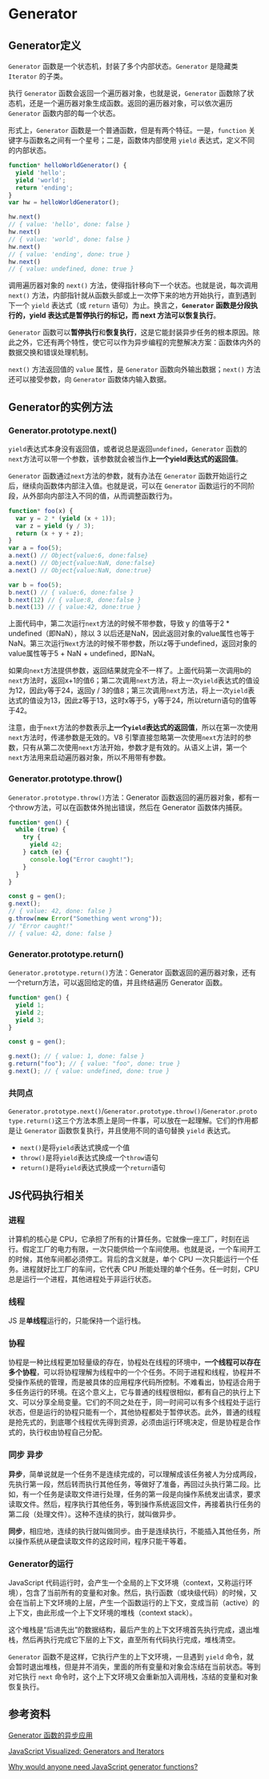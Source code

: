 # Generator

## Generator定义

`Generator` 函数是一个状态机，封装了多个内部状态。`Generator` 是隐藏类 `Iterator` 的子类。

执行 `Generator` 函数会返回一个遍历器对象，也就是说，`Generator` 函数除了状态机，还是一个遍历器对象生成函数。返回的遍历器对象，可以依次遍历 `Generator` 函数内部的每一个状态。

形式上，`Generator` 函数是一个普通函数，但是有两个特征。一是，`function` 关键字与函数名之间有一个星号；二是，函数体内部使用 `yield` 表达式，定义不同的内部状态。

```js
function* helloWorldGenerator() {
  yield 'hello';
  yield 'world';
  return 'ending';
}
var hw = helloWorldGenerator();

hw.next()
// { value: 'hello', done: false }
hw.next()
// { value: 'world', done: false }
hw.next()
// { value: 'ending', done: true }
hw.next()
// { value: undefined, done: true }
```

调用遍历器对象的 `next()` 方法，使得指针移向下一个状态。也就是说，每次调用 `next()` 方法，内部指针就从函数头部或上一次停下来的地方开始执行，直到遇到下一个 `yield` 表达式（或 `return` 语句）为止。换言之，**`Generator` 函数是分段执行的，yield 表达式是暂停执行的标记，而 next 方法可以恢复执行**。

`Generator` 函数可以**暂停执行**和**恢复执行**，这是它能封装异步任务的根本原因。除此之外，它还有两个特性，使它可以作为异步编程的完整解决方案：函数体内外的数据交换和错误处理机制。

`next()` 方法返回值的 `value` 属性，是 `Generator` 函数向外输出数据；`next()` 方法还可以接受参数，向 `Generator` 函数体内输入数据。

## Generator的实例方法

### Generator.prototype.next()

`yield`表达式本身没有返回值，或者说总是返回`undefined`，`Generator` 函数的`next`方法可以带一个参数，该参数就会被当作**上一个yield表达式的返回值**。

`Generator` 函数通过`next`方法的参数，就有办法在 `Generator` 函数开始运行之后，继续向函数体内部注入值。也就是说，可以在 `Generator` 函数运行的不同阶段，从外部向内部注入不同的值，从而调整函数行为。

```js
function* foo(x) {
  var y = 2 * (yield (x + 1));
  var z = yield (y / 3);
  return (x + y + z);
}
var a = foo(5);
a.next() // Object{value:6, done:false}
a.next() // Object{value:NaN, done:false}
a.next() // Object{value:NaN, done:true}

var b = foo(5);
b.next() // { value:6, done:false }
b.next(12) // { value:8, done:false }
b.next(13) // { value:42, done:true }
```

上面代码中，第二次运行`next`方法的时候不带参数，导致 y 的值等于2 * undefined（即NaN），除以 3 以后还是NaN，因此返回对象的value属性也等于NaN。第三次运行`Next`方法的时候不带参数，所以z等于undefined，返回对象的value属性等于5 + NaN + undefined，即NaN。

如果向`next`方法提供参数，返回结果就完全不一样了。上面代码第一次调用b的`next`方法时，返回x+1的值6；第二次调用`next`方法，将上一次`yield`表达式的值设为12，因此y等于24，返回y / 3的值8；第三次调用`next`方法，将上一次`yield`表达式的值设为13，因此z等于13，这时x等于5，y等于24，所以return语句的值等于42。

注意，由于`next`方法的参数表示**上一个`yield`表达式的返回值**，所以在第一次使用`next`方法时，传递参数是无效的。V8 引擎直接忽略第一次使用`next`方法时的参数，只有从第二次使用`next`方法开始，参数才是有效的。从语义上讲，第一个`next`方法用来启动遍历器对象，所以不用带有参数。

### Generator.prototype.throw()

`Generator.prototype.throw()`方法：Generator 函数返回的遍历器对象，都有一个throw方法，可以在函数体外抛出错误，然后在 Generator 函数体内捕获。

```js
function* gen() {
  while (true) {
    try {
      yield 42;
    } catch (e) {
      console.log("Error caught!");
    }
  }
}

const g = gen();
g.next();
// { value: 42, done: false }
g.throw(new Error("Something went wrong"));
// "Error caught!"
// { value: 42, done: false }
```

### Generator.prototype.return()

`Generator.prototype.return()`方法：Generator 函数返回的遍历器对象，还有一个return方法，可以返回给定的值，并且终结遍历 Generator 函数。

```js
function* gen() {
  yield 1;
  yield 2;
  yield 3;
}

const g = gen();

g.next(); // { value: 1, done: false }
g.return("foo"); // { value: "foo", done: true }
g.next(); // { value: undefined, done: true }
```

### 共同点

`Generator.prototype.next()`/`Generator.prototype.throw()`/`Generator.prototype.return()`这三个方法本质上是同一件事，可以放在一起理解。它们的作用都是让 `Generator` 函数恢复执行，并且使用不同的语句替换 `yield` 表达式。

- `next()`是将`yield`表达式换成一个值
- `throw()`是将`yield`表达式换成一个`throw`语句
- `return()`是将`yield`表达式换成一个`return`语句

## JS代码执行相关

### 进程

计算机的核心是 CPU，它承担了所有的计算任务。它就像一座工厂，时刻在运行。假定工厂的电力有限，一次只能供给一个车间使用。也就是说，一个车间开工的时候，其他车间都必须停工。背后的含义就是，单个 CPU 一次只能运行一个任务。进程就好比工厂的车间，它代表 CPU 所能处理的单个任务。任一时刻，CPU 总是运行一个进程，其他进程处于非运行状态。

### 线程

JS 是**单线程**运行的，只能保持一个运行栈。

### 协程

协程是一种比线程更加轻量级的存在，协程处在线程的环境中，**一个线程可以存在多个协程**，可以将协程理解为线程中的一个个任务。不同于进程和线程，协程并不受操作系统的管理，而是被具体的应用程序代码所控制。不难看出，协程适合用于多任务运行的环境。在这个意义上，它与普通的线程很相似，都有自己的执行上下文、可以分享全局变量。它们的不同之处在于，同一时间可以有多个线程处于运行状态，但是运行的协程只能有一个，其他协程都处于暂停状态。此外，普通的线程是抢先式的，到底哪个线程优先得到资源，必须由运行环境决定，但是协程是合作式的，执行权由协程自己分配。

### 同步 异步

**异步**，简单说就是一个任务不是连续完成的，可以理解成该任务被人为分成两段，先执行第一段，然后转而执行其他任务，等做好了准备，再回过头执行第二段。比如，有一个任务是读取文件进行处理，任务的第一段是向操作系统发出请求，要求读取文件。然后，程序执行其他任务，等到操作系统返回文件，再接着执行任务的第二段（处理文件）。这种不连续的执行，就叫做异步。

**同步**，相应地，连续的执行就叫做同步。由于是连续执行，不能插入其他任务，所以操作系统从硬盘读取文件的这段时间，程序只能干等着。

### Generator的运行

JavaScript 代码运行时，会产生一个全局的上下文环境（context，又称运行环境），包含了当前所有的变量和对象。然后，执行函数（或块级代码）的时候，又会在当前上下文环境的上层，产生一个函数运行的上下文，变成当前（active）的上下文，由此形成一个上下文环境的堆栈（context stack）。

这个堆栈是“后进先出”的数据结构，最后产生的上下文环境首先执行完成，退出堆栈，然后再执行完成它下层的上下文，直至所有代码执行完成，堆栈清空。

`Generator` 函数不是这样，它执行产生的上下文环境，一旦遇到 `yield` 命令，就会暂时退出堆栈，但是并不消失，里面的所有变量和对象会冻结在当前状态。等到对它执行 `next` 命令时，这个上下文环境又会重新加入调用栈，冻结的变量和对象恢复执行。

## 参考资料

[Generator 函数的异步应用](https://es6.ruanyifeng.com/?search=map%28parseInt%29&x=0&y=0#docs/generator-async#%E5%9F%BA%E6%9C%AC%E6%A6%82%E5%BF%B5)

[JavaScript Visualized: Generators and Iterators](https://dev.to/lydiahallie/javascript-visualized-generators-and-iterators-e36)

[Why would anyone need JavaScript generator functions?](https://jrsinclair.com/articles/2022/why-would-anyone-need-javascript-generator-functions/)
